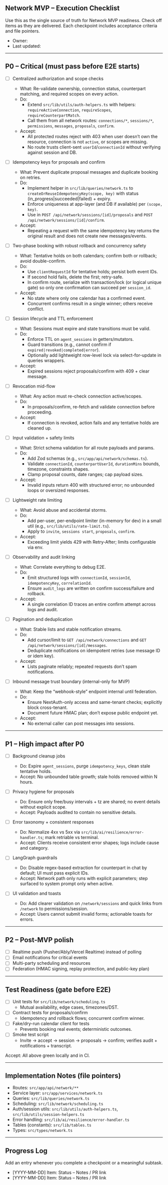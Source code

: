 ## Network MVP – Execution Checklist

Use this as the single source of truth for Network MVP readiness. Check off items as they are delivered. Each checkpoint includes acceptance criteria and file pointers.

- Owner:
- Last updated:

---

## P0 – Critical (must pass before E2E starts)

- [ ] Centralized authorization and scope checks

  - What: Re-validate ownership, connection status, counterpart matching, and required scopes on every action.
  - Do:
    - Extend `src/lib/utils/auth-helpers.ts` with helpers: `requireActiveConnection`, `requireScopes`, `requireCounterpartMatch`.
    - Call them from all network routes: `connections/*`, `sessions/*`, `permissions`, `messages`, `proposals`, `confirm`.
  - Accept:
    - All protected routes reject with 403 when user doesn’t own the resource, connection is not `active`, or scopes are missing.
    - No route trusts client-sent `userId`/`connectionId` without verifying against session and DB.

- [ ] Idempotency keys for proposals and confirm

  - What: Prevent duplicate proposal messages and duplicate booking on retries.
  - Do:
    - Implement helper in `src/lib/queries/network.ts` to `createOrReuseIdempotencyKey(scope, key)` with status (in_progress|succeeded|failed) + expiry.
    - Enforce uniqueness at app-layer (and DB if available) per `(scope, key)`.
    - Use in `POST /api/network/sessions/[id]/proposals` and `POST /api/network/sessions/[id]/confirm`.
  - Accept:
    - Repeating a request with the same idempotency key returns the original result and does not create new messages/events.

- [ ] Two-phase booking with robust rollback and concurrency safety

  - What: Tentative holds on both calendars; confirm both or rollback; avoid double-confirm.
  - Do:
    - Use `clientRequestId` for tentative holds; persist both event IDs.
    - If second hold fails, delete the first; retry-safe.
    - In confirm route, serialize with transaction/lock (or logical unique gate) so only one confirmation can succeed per `session_id`.
  - Accept:
    - No state where only one calendar has a confirmed event.
    - Concurrent confirms result in a single winner; others receive conflict.

- [ ] Session lifecycle and TTL enforcement

  - What: Sessions must expire and state transitions must be valid.
  - Do:
    - Enforce TTL on `agent_sessions` in getters/mutators.
    - Guard transitions (e.g., cannot confirm if `expired|revoked|completed|error`).
    - Optionally add lightweight row-level lock via select-for-update in queries wrappers.
  - Accept:
    - Expired sessions reject proposals/confirm with 409 + clear message.

- [ ] Revocation mid-flow

  - What: Any action must re-check connection active/scopes.
  - Do:
    - In proposals/confirm, re-fetch and validate connection before proceeding.
  - Accept:
    - If connection is revoked, action fails and any tentative holds are cleaned up.

- [ ] Input validation + safety limits

  - What: Strict schema validation for all route payloads and params.
  - Do:
    - Add Zod schemas (e.g., `src/app/api/network/schemas.ts`).
    - Validate `connectionId`, `counterpartUserId`, `durationMins` bounds, timezone, constraints shapes.
    - Clamp proposal counts, date ranges; cap payload sizes.
  - Accept:
    - Invalid inputs return 400 with structured error; no unbounded loops or oversized responses.

- [ ] Lightweight rate limiting

  - What: Avoid abuse and accidental storms.
  - Do:
    - Add per-user, per-endpoint limiter (in-memory for dev) in a small util (e.g., `src/lib/utils/rate-limit.ts`).
    - Apply to `invite`, `sessions start`, `proposals`, `confirm`.
  - Accept:
    - Exceeding limit yields 429 with Retry-After; limits configurable via env.

- [ ] Observability and audit linking

  - What: Correlate everything to debug E2E.
  - Do:
    - Emit structured logs with `connectionId`, `sessionId`, `idempotencyKey`, `correlationId`.
    - Ensure `audit_logs` are written on confirm success/failure and rollback.
  - Accept:
    - A single correlation ID traces an entire confirm attempt across logs and audit.

- [ ] Pagination and deduplication

  - What: Stable lists and stable notification streams.
  - Do:
    - Add cursor/limit to `GET /api/network/connections` and `GET /api/network/sessions/[id]/messages`.
    - Deduplicate notifications on idempotent retries (use message ID or idem key).
  - Accept:
    - Lists paginate reliably; repeated requests don’t spam notifications.

- [ ] Inbound message trust boundary (internal-only for MVP)
  - What: Keep the “webhook-style” endpoint internal until federation.
  - Do:
    - Ensure NextAuth-only access and same-tenant checks; explicitly block cross-tenant.
    - Document future HMAC plan; don’t expose public endpoint yet.
  - Accept:
    - No external caller can post messages into sessions.

---

## P1 – High impact after P0

- [ ] Background cleanup jobs

  - Do: Expire `agent_sessions`, purge `idempotency_keys`, clean stale tentative holds.
  - Accept: No unbounded table growth; stale holds removed within N hours.

- [ ] Privacy hygiene for proposals

  - Do: Ensure only free/busy intervals + tz are shared; no event details without explicit scope.
  - Accept: Payloads audited to contain no sensitive details.

- [ ] Error taxonomy + consistent responses

  - Do: Normalize 4xx vs 5xx via `src/lib/ai/resilience/error-handler.ts`; mark retriable vs terminal.
  - Accept: Clients receive consistent error shapes; logs include cause and category.

- [ ] LangGraph guardrails

  - Do: Disable regex-based extraction for counterpart in chat by default; UI must pass explicit IDs.
  - Accept: Network path only runs with explicit parameters; step surfaced to system prompt only when active.

- [ ] UI validation and toasts
  - Do: Add clearer validation on `/network/sessions` and quick links from `/network` to permissions/session.
  - Accept: Users cannot submit invalid forms; actionable toasts for errors.

---

## P2 – Post-MVP polish

- [ ] Realtime push (Pusher/Ably/Vercel Realtime) instead of polling
- [ ] Email notifications for critical events
- [ ] Multi-party scheduling and resources
- [ ] Federation (HMAC signing, replay protection, and public-key plan)

---

## Test Readiness (gate before E2E)

- [ ] Unit tests for `src/lib/network/scheduling.ts`
  - Mutual availability, edge cases, timezones/DST.
- [ ] Contract tests for proposals/confirm
  - Idempotency and rollback flows; concurrent confirm winner.
- [ ] Fake/dry-run calendar client for tests
  - Prevents booking real events; deterministic outcomes.
- [ ] Smoke test script
  - Invite → accept → session → proposals → confirm; verifies audit + notifications + transcript.

Accept: All above green locally and in CI.

---

## Implementation Notes (file pointers)

- Routes: `src/app/api/network/**`
- Service layer: `src/app/services/network.ts`
- Queries: `src/lib/queries/network.ts`
- Scheduling: `src/lib/network/scheduling.ts`
- Auth/session utils: `src/lib/utils/auth-helpers.ts`, `src/lib/utils/session-helpers.ts`
- Error handling: `src/lib/ai/resilience/error-handler.ts`
- Tables (constants): `src/lib/tables.ts`
- Types: `src/types/network.ts`

---

## Progress Log

Add an entry whenever you complete a checkpoint or a meaningful subtask.

- [YYYY-MM-DD] Item: Status – Notes / PR link
- [YYYY-MM-DD] Item: Status – Notes / PR link
